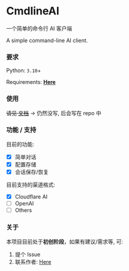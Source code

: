 # CmdlineAI

一个简单的命令行 AI 客户端

A simple command-line AI client.

### 要求

Python: `3.10`+

Requirements: **[Here](./requirements.txt)**

### 使用

~~请见 [文档](https://wyf9.top/#/CmdlineAI/README.md)~~ -> 仍然没写, 后会写在 repo 中

### 功能 / 支持

目前的功能:

- [x] 简单对话
- [x] 配置存储
- [x] 会话保存/恢复

目前支持的渠道格式:

- [x] Cloudflare AI
- [ ] OpenAI
- [ ] Others

### 关于

本项目目前处于**初创阶段**，如果有建议/需求等, 可:

1. 提个 Issue
2. 联系作者: [Here](https://wyf9.top/#/?id=contact)